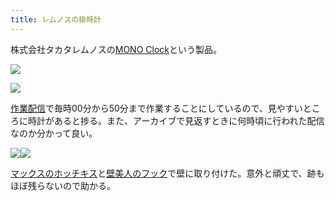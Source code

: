 ```yaml
---
title: レムノスの掛時計
---
```

株式会社タカタレムノスの[MONO Clock](https://www.amazon.co.jp/dp/B004UIT8BK)という製品。

![](https://lh5.googleusercontent.com/g6qGyy_mNxyqbW5rRl1eiCXAsCVRspSRtWtPTKv-cs-oIE4rAJQ188vpazIoiWTB52KsixDirdX8PFA9wUXtKWK9hzz8VbF21LFJ8XCiirTIphTAmpO6f5mmTQlrbW11SGNSgGNkTsLJ3gbZMe__KuaajyTCECOiyPHLQGOcHj_M-chBkkgw9Uyy)

![](https://lh3.googleusercontent.com/pOUqO24d9k5IK0KEbyG1K6k4smPz70u3Nbpzu3clRJZmG3DnlSQVBgOhXuGHgeQSQKQ_NDvSe8KqRrhF2824ChcqEYRYNLzQAYgGMoKCp9sIEMDjK1Q_ChoxifyVv_WbjfwG4bjj0sgRvVzvh-2iQcLF6zPW_URX0NffGPJruPJXMA5YUkAMQnC5)

[作業配信](https://www.youtube.com/channel/UC5s-KpSDGzxWPWNv94PnJHw)で毎時00分から50分まで作業することにしているので、見やすいところに時計があると捗る。また、アーカイブで見返すときに何時頃に行われた配信なのか分かって良い。

![](https://lh5.googleusercontent.com/qbdjsjJTJEHULDypk1vPKzGM6uNXuiTCyIlezvsFAPLHCgozNFilUrRu8gx4yccBa6PKFLxcJHN6peD1lXq8JsK6xVog6K5N4Y0Pcb1sycL76X8SdSxSjtoUTN7Z9hC7O1vYNlmAJ5eTHzKbm3NLsAYsSEIDLz3QmZHgoyw5hdK7GB3M_ojWOHYG)![](https://lh4.googleusercontent.com/Kkyb4OR7sP7oNiDdIkLjnyJKUCdhmYNhJ77yinvkbRy9rBsP4uCwR3fF7xyHW_E5dgfW4TKw3nYBJFW3h0Ntas1LPHGzHBGC6VHWGPP-fHzHVerBMFuuK1GCVzNg6-3ZTqevJK89M6mL60cND0Q7WOKBnvv9-ebVLqUVcnAIskEtAbBvlDpaBxGk)

[マックスのホッチキス](https://www.amazon.co.jp/dp/B000O9WRWG)と[壁美人のフック](https://www.amazon.co.jp/dp/B00CU78TDG)で壁に取り付けた。意外と頑丈で、跡もほぼ残らないので助かる。
